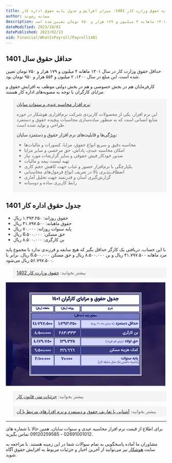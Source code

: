 ```yaml
---
title: پایه حقوق وزارت کار 1401؛ میزان افزایش و جدول پایه حقوق اداره کار
author: سمانه رشوند  
description: حداقل پایه حقوق وزارت کار در سال ۱۴۰۱ ماهانه ۴ میلیون و ۱۷۹ هزار و ۷۵۰ تومان تعیین شده است. 
dateModified: 2023/10/01
datePublished: 2023/02/13 
uid: Financial/WhatIsPayroll/Payroll1401
---
```


## حداقل حقوق سال 1401
حداقل حقوق وزارت کار در سال ۱۴۰۱ ماهانه ۴ میلیون و ۱۷۹ هزار و ۷۵۰ تومان تعیین شده است. این مبلغ در سال ۱۴۰۰، ۲ میلیون و ۵۵۴ هزار و ۹۵۰ تومان بود. 

کارفرمایان هم در بخش خصوصی و هم در بخش دولتی موظف به افزایش حقوق و مزایای کارگران با توجه به مصوبه‌های اداره کار هستند.

<blockquote style="background-color:#f5f5f5; padding:0.5rem">
<a href="https://www.hooshkar.com/Software/Sayan/Module/Payroll" target="_blank">نرم افزار محاسبه عیدی و سنوات سایان</a>:</br>

این نرم افزار، یکی از محصولات کاربردی شرکت نرم‌افزاری هوشکار در حوزه منابع انسانی است که به منظور ساده‌سازی محاسبات پیچیده حقوق و دستمزد طراحی و تولید شده است.

**ویژگی‌ها و قابلیت‌های نرم افزار حقوق و دستمزد سایان:**

- محاسبه دقیق و سریع انواع حقوق، مزایا، کسورات و مالیات‌ها
- امکان محاسبه عیدی، پاداش، حق مرخصی و سایر مزایا
- صدور خودکار فیش حقوقی و سایر گزارشات مورد نیاز
- تهیه لیست بیمه و مالیات
- یکپارچگی با نرم‌افزار حضور و غیاب جهت کاهش حجم کاری
- انعطاف‌پذیری بالا در تعریف انواع فرمول‌های محاسباتی
- گزارش‌گیری آسان و قدرتمند جهت تحلیل آماری
- رابط کاربری ساده و دوستانه

</blockquote>

## جدول حقوق اداره کار 1401
*   حقوق روزانه: ۱.۳۹۳.۲۵۰ ریال
*   حقوق ماهیانه: ۴۱.۷۹۷.۵۰۰ ریال
*   پایه سنوات روزانه: ۷۰.۰۰۰ ریال
*   حق مسکن: 6.۵۰۰.۰۰۰ ریال
*   بن کارگری: ۸.۵۰۰.۰۰۰ ریال

با این حساب، دریافتی یک کارگر حداقل بگیر که هیچ سابقه و فرزندی ندارد با مجموع پایه مزد ماهانه‌ ۴۱.۷۹۷.۵۰۰ ریال و بن ۸.۵۰۰.۰۰۰ ریال و حق مسکن 6.۵۰۰.۰۰۰ ریال، برابر با ۵۶.۷۹۷.۵۰۰ ریال می‌شود.

<blockquote style="background-color:#f5f5f5; padding:0.5rem">
بیشتر بخوانید: <a href="https://www.hooshkar.com/Wiki/Payroll/Payroll1402" target="_blank">حقوق وزارت کار 1402
</a>
</blockquote>

![حقوق و دستمزد](./Images/Payroll1401.webp)

<blockquote style="background-color:#f5f5f5; padding:0.5rem">
بیشتر بخوانید: <a href="https://rc.majlis.ir/fa/law/show/99612" target="_blank">جزئیات متن قانون کار
</a></blockquote>

<blockquote style="background-color:#f5f5f5; padding:0.5rem">
بیشتر بخوانید: <a href="https://www.hooshkar.com/Wiki/Financial/AllAboutSalary" target="_blank">آشنایی با تعاریف حقوق و دستمزد و نرم افزارهای مرتبط با آن</a></blockquote>

-----
 برای اطلاع از قیمت نرم افزار محاسبه عیدی و سنوات سایان، همین حالا با شماره های 02691001012 - 09120259585 تماس بگیرید. 
 
 مشاوران ما آماده پاسخگویی به تمام سوالات شما در این زمینه هستند. با مراجعه به سایت <a href="https://www.hooshkar.com/Wiki" target="_blank">هوشکار</a> نیز می‌توانید از آخرین اخبار و جزئیات مربوط به افزایش حقوق آگاه شوید.
